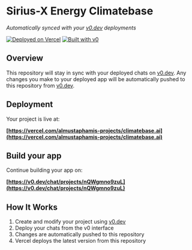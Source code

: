 # Sirius-X Energy Climatebase

*Automatically synced with your [v0.dev](https://v0.dev) deployments*

[![Deployed on Vercel](https://img.shields.io/badge/Deployed%20on-Vercel-black?style=for-the-badge&logo=vercel)](https://vercel.com/almustaphamis-projects/climatebase.ai)
[![Built with v0](https://img.shields.io/badge/Built%20with-v0.dev-black?style=for-the-badge)](https://v0.dev/chat/projects/nQWgmno9zuL)

## Overview

This repository will stay in sync with your deployed chats on [v0.dev](https://v0.dev).
Any changes you make to your deployed app will be automatically pushed to this repository from [v0.dev](https://v0.dev).

## Deployment

Your project is live at:

**[https://vercel.com/almustaphamis-projects/climatebase.ai](https://vercel.com/almustaphamis-projects/climatebase.ai)**

## Build your app

Continue building your app on:

**[https://v0.dev/chat/projects/nQWgmno9zuL](https://v0.dev/chat/projects/nQWgmno9zuL)**

## How It Works

1. Create and modify your project using [v0.dev](https://v0.dev)
2. Deploy your chats from the v0 interface
3. Changes are automatically pushed to this repository
4. Vercel deploys the latest version from this repository